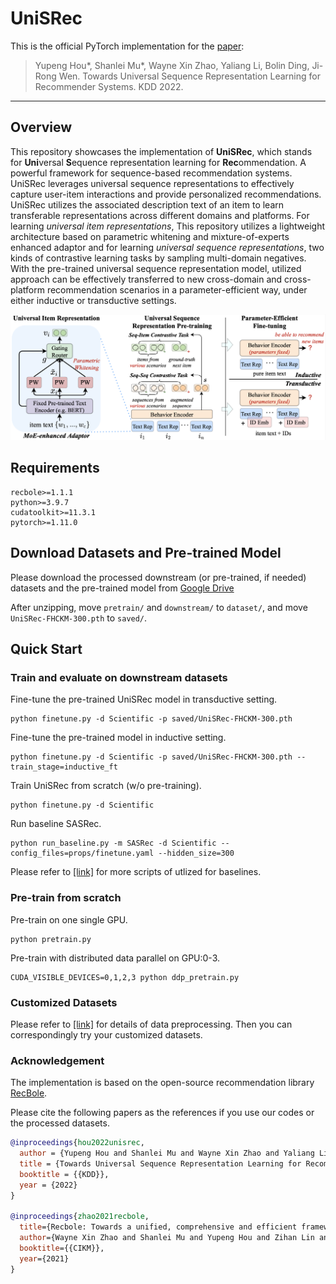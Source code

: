 # UniSRec

This is the official PyTorch implementation for the [paper](https://arxiv.org/abs/2206.05941):
> Yupeng Hou*, Shanlei Mu*, Wayne Xin Zhao, Yaliang Li, Bolin Ding, Ji-Rong Wen. Towards Universal Sequence Representation Learning for Recommender Systems. KDD 2022.

---

## Overview
This repository showcases the implementation of **UniSRec**, which stands for **Uni**versal **S**equence representation learning for **Rec**ommendation. A powerful framework for 
sequence-based recommendation systems. UniSRec leverages universal sequence representations to effectively capture user-item interactions and provide personalized recommendations. 
UniSRec utilizes the associated description text of an item to learn transferable representations across different domains and platforms. For learning *universal item representations*,
This repository utilizes a lightweight architecture based on parametric whitening and mixture-of-experts enhanced adaptor and for learning *universal sequence representations*, 
two kinds of contrastive learning tasks by sampling multi-domain negatives. With the pre-trained universal sequence representation model, utilized approach can be effectively transferred 
to new cross-domain and cross-platform recommendation scenarios in a parameter-efficient way, under either inductive or transductive settings.

![](asset/model.png)

## Requirements

```
recbole>=1.1.1
python>=3.9.7
cudatoolkit>=11.3.1
pytorch>=1.11.0
```
## Download Datasets and Pre-trained Model
Please download the processed downstream (or pre-trained, if needed) datasets and the pre-trained model from [Google Drive](Link)

After unzipping, move `pretrain/` and `downstream/` to `dataset/`, and move `UniSRec-FHCKM-300.pth` to `saved/`.

## Quick Start

### Train and evaluate on downstream datasets

Fine-tune the pre-trained UniSRec model in transductive setting.

```
python finetune.py -d Scientific -p saved/UniSRec-FHCKM-300.pth
```

Fine-tune the pre-trained model in inductive setting.

```
python finetune.py -d Scientific -p saved/UniSRec-FHCKM-300.pth --train_stage=inductive_ft
```

Train UniSRec from scratch (w/o pre-training).

```
python finetune.py -d Scientific
```

Run baseline SASRec.

```
python run_baseline.py -m SASRec -d Scientific --config_files=props/finetune.yaml --hidden_size=300
```
Please refer to [[link]](https://github.com/RUCAIBox/UniSRec/issues/4#issuecomment-1316045022) for more scripts of utlized for baselines.

### Pre-train from scratch

Pre-train on one single GPU.

```
python pretrain.py
```

Pre-train with distributed data parallel on GPU:0-3.

```
CUDA_VISIBLE_DEVICES=0,1,2,3 python ddp_pretrain.py
```

### Customized Datasets

Please refer to [[link]](dataset#dataset-preprocessing) for details of data preprocessing. Then you can correspondingly try your customized datasets.

### Acknowledgement

The implementation is based on the open-source recommendation library [RecBole](https://github.com/RUCAIBox/RecBole).

Please cite the following papers as the references if you use our codes or the processed datasets.

```bibtex
@inproceedings{hou2022unisrec,
  author = {Yupeng Hou and Shanlei Mu and Wayne Xin Zhao and Yaliang Li and Bolin Ding and Ji-Rong Wen},
  title = {Towards Universal Sequence Representation Learning for Recommender Systems},
  booktitle = {{KDD}},
  year = {2022}
}

@inproceedings{zhao2021recbole,
  title={Recbole: Towards a unified, comprehensive and efficient framework for recommendation algorithms},
  author={Wayne Xin Zhao and Shanlei Mu and Yupeng Hou and Zihan Lin and Kaiyuan Li and Yushuo Chen and Yujie Lu and Hui Wang and Changxin Tian and Xingyu Pan and Yingqian Min and Zhichao Feng and Xinyan Fan and Xu Chen and Pengfei Wang and Wendi Ji and Yaliang Li and Xiaoling Wang and Ji-Rong Wen},
  booktitle={{CIKM}},
  year={2021}
}
```
